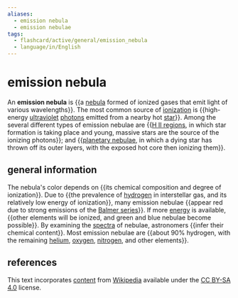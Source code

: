 ```yaml
---
aliases:
  - emission nebula
  - emission nebulae
tags:
  - flashcard/active/general/emission_nebula
  - language/in/English
---
```


# emission nebula

An __emission nebula__ is {{a [nebula](nebula.md) formed of ionized gases that emit light of various wavelengths}}. The most common source of [ionization](ionization.md) is {{high-energy [ultraviolet](ultraviolet.md) [photons](photon.md) emitted from a nearby hot [star](star.md)}}. Among the several different types of emission nebulae are {{[H II regions](H%20II%20region.md), in which star formation is taking place and young, massive stars are the source of the ionizing photons}}; and {{[planetary nebulae](planetary%20nebula.md), in which a dying star has thrown off its outer layers, with the exposed hot core then ionizing them}}. <!--SR:!2024-10-05,46,290!2024-10-24,66,310!2024-10-26,59,270!2024-10-27,68,310-->

## general information

The nebula's color depends on {{its chemical composition and degree of ionization}}. Due to {{the prevalence of [hydrogen](hydrogen.md) in interstellar gas, and its relatively low energy of ionization}}, many emission nebulae {{appear red due to strong emissions of the [Balmer series](Balmer%20series.md)}}. If more [energy](energy.md) is available, {{other elements will be ionized, and green and blue nebulae become possible}}. By examining the [spectra](astronomical%20spectroscopy.md#stellar%20spectrum) of nebulae, astronomers {{infer their chemical content}}. Most emission nebulae are {{about 90% hydrogen, with the remaining [helium](helium.md), [oxygen](oxygen.md), [nitrogen](nitrogen.md), and other elements}}. <!--SR:!2024-09-24,41,290!2024-10-11,44,250!2024-12-15,97,290!2024-09-27,42,290!2024-10-17,60,310!2025-01-27,127,290-->

## references

This text incorporates [content](https://en.wikipedia.org/wiki/emission_nebula) from [Wikipedia](Wikipedia.md) available under the [CC BY-SA 4.0](https://creativecommons.org/licenses/by-sa/4.0/) license.
